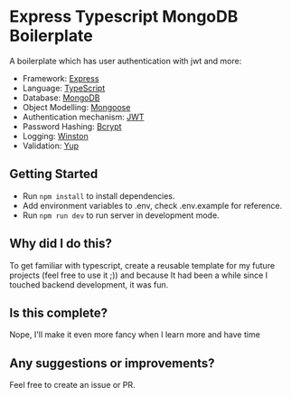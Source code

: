 # Express Typescript MongoDB Boilerplate

A boilerplate which has user authentication with jwt and more:

- Framework: [Express](https://expressjs.com/)
- Language: [TypeScript](https://www.typescriptlang.org/)
- Database: [MongoDB](https://www.mongodb.com)
- Object Modelling: [Mongoose](https://mongoosejs.com/)
- Authentication mechanism: [JWT](https://jwt.io/)
- Password Hashing: [Bcrypt](https://github.com/kelektiv/node.bcrypt.js)
- Logging: [Winston](https://github.com/winstonjs/winston)
- Validation: [Yup](https://github.com/jquense/yup)

## Getting Started

- Run `npm install` to install dependencies.
- Add environment variables to .env, check .env.example for reference.
- Run `npm run dev` to run server in development mode.

## Why did I do this?

To get familiar with typescript, create a reusable template for my future projects (feel free to use it ;\)) and because It had been a while since I touched backend development, it was fun.

## Is this complete?

Nope, I'll make it even more fancy when I learn more and have time

## Any suggestions or improvements?

Feel free to create an issue or PR.
